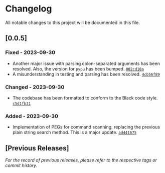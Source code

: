 # Changelog

All notable changes to this project will be documented in this file.

## [0.0.5]

### Fixed - 2023-09-30
- Another major issue with parsing colon-separated arguments has been resolved. Also, the version for `pypu` has been bumped. [`002cd10a`](https://github.com/microagi/agit/commit/002cd10a4e410f6dc69a9b21ed189af4a94b2579)
- A misunderstanding in testing and parsing has been resolved. [`4cb56f89`](https://github.com/microagi/agit/commit/4cb56f89d82ce77a34bc6032e171ff844f597fe7)

### Changed - 2023-09-30
- The codebase has been formatted to conform to the Black code style. [`c5d1fb31`](https://github.com/microagi/agit/commit/c5d1fb318a3f3be12f585e0a4a31e9ca80b62f2d)

### Added - 2023-09-30
- Implementation of PEGs for command scanning, replacing the previous plain string search method. This is a major update. [`ad441675`](https://github.com/microagi/agit/commit/ad441675de176919a0244f4a2b28a50e52c06fb8)

## [Previous Releases]

*For the record of previous releases, please refer to the respective tags or commit history.*
